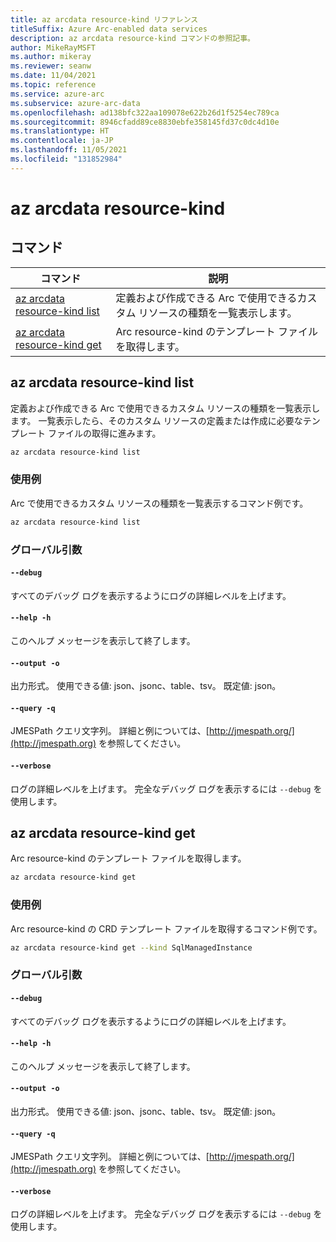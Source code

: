 ```yaml
---
title: az arcdata resource-kind リファレンス
titleSuffix: Azure Arc-enabled data services
description: az arcdata resource-kind コマンドの参照記事。
author: MikeRayMSFT
ms.author: mikeray
ms.reviewer: seanw
ms.date: 11/04/2021
ms.topic: reference
ms.service: azure-arc
ms.subservice: azure-arc-data
ms.openlocfilehash: ad138bfc322aa109078e622b26d1f5254ec789ca
ms.sourcegitcommit: 8946cfadd89ce8830ebfe358145fd37c0dc4d10e
ms.translationtype: HT
ms.contentlocale: ja-JP
ms.lasthandoff: 11/05/2021
ms.locfileid: "131852984"
---
```

# <a name="az-arcdata-resource-kind"></a>az arcdata resource-kind
## <a name="commands"></a>コマンド
| コマンド | 説明|
| --- | --- |
[az arcdata resource-kind list](#az-arcdata-resource-kind-list) | 定義および作成できる Arc で使用できるカスタム リソースの種類を一覧表示します。
[az arcdata resource-kind get](#az-arcdata-resource-kind-get) | Arc resource-kind のテンプレート ファイルを取得します。
## <a name="az-arcdata-resource-kind-list"></a>az arcdata resource-kind list
定義および作成できる Arc で使用できるカスタム リソースの種類を一覧表示します。 一覧表示したら、そのカスタム リソースの定義または作成に必要なテンプレート ファイルの取得に進みます。
```bash
az arcdata resource-kind list 
```
### <a name="examples"></a>使用例
Arc で使用できるカスタム リソースの種類を一覧表示するコマンド例です。
```bash
az arcdata resource-kind list
```
### <a name="global-arguments"></a>グローバル引数
#### `--debug`
すべてのデバッグ ログを表示するようにログの詳細レベルを上げます。
#### `--help -h`
このヘルプ メッセージを表示して終了します。
#### `--output -o`
出力形式。  使用できる値: json、jsonc、table、tsv。  既定値: json。
#### `--query -q`
JMESPath クエリ文字列。 詳細と例については、[http://jmespath.org/](http://jmespath.org) を参照してください。
#### `--verbose`
ログの詳細レベルを上げます。 完全なデバッグ ログを表示するには `--debug` を使用します。
## <a name="az-arcdata-resource-kind-get"></a>az arcdata resource-kind get
Arc resource-kind のテンプレート ファイルを取得します。
```bash
az arcdata resource-kind get 
```
### <a name="examples"></a>使用例
Arc resource-kind の CRD テンプレート ファイルを取得するコマンド例です。
```bash
az arcdata resource-kind get --kind SqlManagedInstance
```
### <a name="global-arguments"></a>グローバル引数
#### `--debug`
すべてのデバッグ ログを表示するようにログの詳細レベルを上げます。
#### `--help -h`
このヘルプ メッセージを表示して終了します。
#### `--output -o`
出力形式。  使用できる値: json、jsonc、table、tsv。  既定値: json。
#### `--query -q`
JMESPath クエリ文字列。 詳細と例については、[http://jmespath.org/](http://jmespath.org) を参照してください。
#### `--verbose`
ログの詳細レベルを上げます。 完全なデバッグ ログを表示するには `--debug` を使用します。
